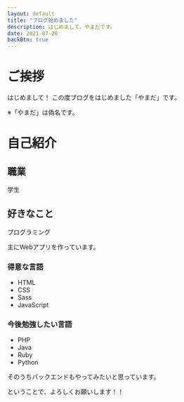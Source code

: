 ```yaml
---
layout: default
title: "ブログ始めました"
description: はじめまして。やまだです。
date: 2021-07-28
backBtn: true
---
```


# ご挨拶
はじめまして！
この度ブログをはじめました「やまだ」です。

※「やまだ」は偽名です。

# 自己紹介
## 職業
学生
## 好きなこと
プログラミング

主にWebアプリを作っています。
### 得意な言語
- HTML
- CSS
- Sass
- JavaScript


### 今後勉強したい言語
- PHP
- Java
- Ruby
- Python

そのうちバックエンドもやってみたいと思っています。

ということで、よろしくお願いします！！
